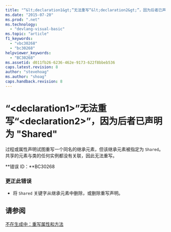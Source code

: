 ```yaml
---
title: "“&lt;declaration1&gt;”无法重写“&lt;declaration2&gt;”，因为后者已声明为 &quot;Shared&quot; | Microsoft Docs"
ms.date: "2015-07-20"
ms.prod: ".net"
ms.technology: 
  - "devlang-visual-basic"
ms.topic: "article"
f1_keywords: 
  - "vbc30268"
  - "bc30268"
helpviewer_keywords: 
  - "BC30268"
ms.assetid: d011fb26-6236-462e-9173-622f8bbeb536
caps.latest.revision: 8
author: "stevehoag"
ms.author: "shoag"
caps.handback.revision: 8
---
```

# “&lt;declaration1&gt;”无法重写“&lt;declaration2&gt;”，因为后者已声明为 &quot;Shared&quot;
过程或属性声明试图重写一个同名的继承元素，但该继承元素被指定为 `Shared`。 共享的元素与类的任何实例都没有关联，因此无法重写。  
  
 **错误 ID：**BC30268  
  
### 更正此错误  
  
-   将 `Shared` 关键字从继承元素中删除，或删除重写声明。  
  
## 请参阅  
 [不在生成中：重写属性和方法](http://msdn.microsoft.com/zh-cn/2167e8f5-1225-4b13-9ebd-02591ba90213)